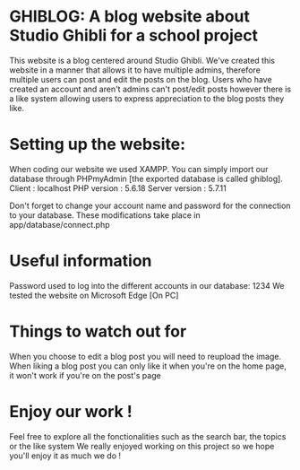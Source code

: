 # GHIBLOG: A blog website about Studio Ghibli for a school project
This website is a blog centered around Studio Ghibli. We've created this website in a manner that allows it to have multiple admins, therefore multiple users can post and edit the posts on the blog. Users who have created an account and aren't admins can't post/edit posts however there is a like system allowing users to express appreciation to the blog posts they like.

# Setting up the website:
When coding our website we used XAMPP. You can simply import our database through PHPmyAdmin [the exported database is called ghiblog].
Client :  localhost
PHP version : 5.6.18 
Server version : 5.7.11

Don't forget to change your account name and password for the connection to your database. These modifications take place in app/database/connect.php 

# Useful information
Password used to log into the different accounts in our database: 1234
We tested the website on Microsoft Edge [On PC]

# Things to watch out for
When you choose to edit a blog post you will need to reupload the image. When liking a blog post you can only like it when you're on the home page, it won't work if you're on the post's page

# Enjoy our work !
Feel free to explore all the fonctionalities such as the search bar, the topics or the like system
We really enjoyed working on this project so we hope you'll enjoy it as much we do !
